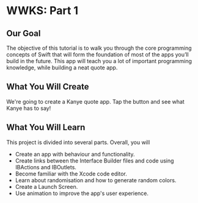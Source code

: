 # WWKS: Part 1

## Our Goal
The objective of this tutorial is to walk you through the core programming concepts of Swift that will form the foundation of most of the apps you’ll build in the future. This app will teach you a lot of important programming knowledge, while building a neat quote app.

## What You Will Create
We're going to create a Kanye quote app. Tap the button and see what Kanye has to say!

## What You Will Learn
This project is divided into several parts. Overall, you will
* Create an app with behaviour and functionality.
* Create links between the Interface Builder files and code using IBActions and IBOutlets.
* Become familiar with the Xcode code editor.
* Learn about randomisation and how to generate random colors.
* Create a Launch Screen.
* Use animation to improve the app's user experience.


